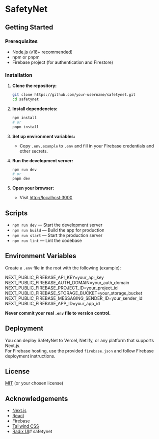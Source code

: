 # SafetyNet

## Getting Started

### Prerequisites

- Node.js (v18+ recommended)
- npm or pnpm
- Firebase project (for authentication and Firestore)

### Installation

1. **Clone the repository:**
   ```sh
   git clone https://github.com/your-username/safetynet.git
   cd safetynet
   ```

2. **Install dependencies:**
   ```sh
   npm install
   # or
   pnpm install
   ```

3. **Set up environment variables:**
   - Copy `.env.example` to `.env` and fill in your Firebase credentials and other secrets.

4. **Run the development server:**
   ```sh
   npm run dev
   # or
   pnpm dev
   ```

5. **Open your browser:**
   - Visit [http://localhost:3000](http://localhost:3000)

## Scripts

- `npm run dev` — Start the development server
- `npm run build` — Build the app for production
- `npm run start` — Start the production server
- `npm run lint` — Lint the codebase

## Environment Variables

Create a `.env` file in the root with the following (example):

NEXT_PUBLIC_FIREBASE_API_KEY=your_api_key
NEXT_PUBLIC_FIREBASE_AUTH_DOMAIN=your_auth_domain
NEXT_PUBLIC_FIREBASE_PROJECT_ID=your_project_id
NEXT_PUBLIC_FIREBASE_STORAGE_BUCKET=your_storage_bucket
NEXT_PUBLIC_FIREBASE_MESSAGING_SENDER_ID=your_sender_id
NEXT_PUBLIC_FIREBASE_APP_ID=your_app_id

**Never commit your real `.env` file to version control.**

## Deployment

You can deploy SafetyNet to Vercel, Netlify, or any platform that supports Next.js.  
For Firebase hosting, use the provided `firebase.json` and follow Firebase deployment instructions.

## License

[MIT](LICENSE) (or your chosen license)

## Acknowledgements

- [Next.js](https://nextjs.org/)
- [React](https://react.dev/)
- [Firebase](https://firebase.google.com/)
- [Tailwind CSS](https://tailwindcss.com/)
- [Radix UI](https://www.radix-ui.com/)#   s a f e t y n e t  
 